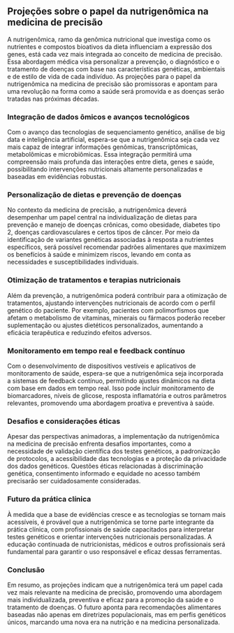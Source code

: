 
## Projeções sobre o papel da nutrigenômica na medicina de precisão

A nutrigenômica, ramo da genômica nutricional que investiga como os nutrientes e compostos bioativos da dieta influenciam a expressão dos genes, está cada vez mais integrada ao conceito de medicina de precisão. Essa abordagem médica visa personalizar a prevenção, o diagnóstico e o tratamento de doenças com base nas características genéticas, ambientais e de estilo de vida de cada indivíduo. As projeções para o papel da nutrigenômica na medicina de precisão são promissoras e apontam para uma revolução na forma como a saúde será promovida e as doenças serão tratadas nas próximas décadas.

### Integração de dados ômicos e avanços tecnológicos

Com o avanço das tecnologias de sequenciamento genético, análise de big data e inteligência artificial, espera-se que a nutrigenômica seja cada vez mais capaz de integrar informações genômicas, transcriptômicas, metabolômicas e microbiômicas. Essa integração permitirá uma compreensão mais profunda das interações entre dieta, genes e saúde, possibilitando intervenções nutricionais altamente personalizadas e baseadas em evidências robustas.

### Personalização de dietas e prevenção de doenças

No contexto da medicina de precisão, a nutrigenômica deverá desempenhar um papel central na individualização de dietas para prevenção e manejo de doenças crônicas, como obesidade, diabetes tipo 2, doenças cardiovasculares e certos tipos de câncer. Por meio da identificação de variantes genéticas associadas à resposta a nutrientes específicos, será possível recomendar padrões alimentares que maximizem os benefícios à saúde e minimizem riscos, levando em conta as necessidades e susceptibilidades individuais.

### Otimização de tratamentos e terapias nutricionais

Além da prevenção, a nutrigenômica poderá contribuir para a otimização de tratamentos, ajustando intervenções nutricionais de acordo com o perfil genético do paciente. Por exemplo, pacientes com polimorfismos que afetam o metabolismo de vitaminas, minerais ou fármacos poderão receber suplementação ou ajustes dietéticos personalizados, aumentando a eficácia terapêutica e reduzindo efeitos adversos.

### Monitoramento em tempo real e feedback contínuo

Com o desenvolvimento de dispositivos vestíveis e aplicativos de monitoramento de saúde, espera-se que a nutrigenômica seja incorporada a sistemas de feedback contínuo, permitindo ajustes dinâmicos na dieta com base em dados em tempo real. Isso pode incluir monitoramento de biomarcadores, níveis de glicose, resposta inflamatória e outros parâmetros relevantes, promovendo uma abordagem proativa e preventiva à saúde.

### Desafios e considerações éticas

Apesar das perspectivas animadoras, a implementação da nutrigenômica na medicina de precisão enfrenta desafios importantes, como a necessidade de validação científica dos testes genéticos, a padronização de protocolos, a acessibilidade das tecnologias e a proteção da privacidade dos dados genéticos. Questões éticas relacionadas à discriminação genética, consentimento informado e equidade no acesso também precisarão ser cuidadosamente consideradas.

### Futuro da prática clínica

À medida que a base de evidências cresce e as tecnologias se tornam mais acessíveis, é provável que a nutrigenômica se torne parte integrante da prática clínica, com profissionais de saúde capacitados para interpretar testes genéticos e orientar intervenções nutricionais personalizadas. A educação continuada de nutricionistas, médicos e outros profissionais será fundamental para garantir o uso responsável e eficaz dessas ferramentas.

### Conclusão

Em resumo, as projeções indicam que a nutrigenômica terá um papel cada vez mais relevante na medicina de precisão, promovendo uma abordagem mais individualizada, preventiva e eficaz para a promoção da saúde e o tratamento de doenças. O futuro aponta para recomendações alimentares baseadas não apenas em diretrizes populacionais, mas em perfis genéticos únicos, marcando uma nova era na nutrição e na medicina personalizada.
```

